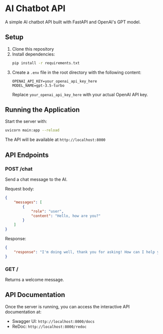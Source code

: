 # AI Chatbot API

A simple AI chatbot API built with FastAPI and OpenAI's GPT model.

## Setup

1. Clone this repository
2. Install dependencies:
   ```bash
   pip install -r requirements.txt
   ```
3. Create a `.env` file in the root directory with the following content:
   ```
   OPENAI_API_KEY=your_openai_api_key_here
   MODEL_NAME=gpt-3.5-turbo
   ```
   Replace `your_openai_api_key_here` with your actual OpenAI API key.

## Running the Application

Start the server with:
```bash
uvicorn main:app --reload
```

The API will be available at `http://localhost:8000`

## API Endpoints

### POST /chat
Send a chat message to the AI.

Request body:
```json
{
    "messages": [
        {
            "role": "user",
            "content": "Hello, how are you?"
        }
    ]
}
```

Response:
```json
{
    "response": "I'm doing well, thank you for asking! How can I help you today?"
}
```

### GET /
Returns a welcome message.

## API Documentation

Once the server is running, you can access the interactive API documentation at:
- Swagger UI: `http://localhost:8000/docs`
- ReDoc: `http://localhost:8000/redoc`